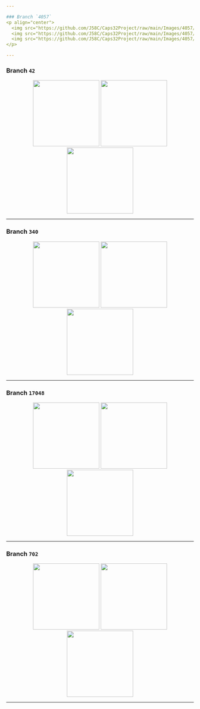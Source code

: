```yaml
---

### Branch `4057`
<p align="center">
  <img src="https://github.com/J58C/Caps32Project/raw/main/Images/4057/top.png" height="178">
  <img src="https://github.com/J58C/Caps32Project/raw/main/Images/4057/bottom.png" height="178">
  <img src="https://github.com/J58C/Caps32Project/raw/main/Images/4057/rotating.gif" height="178">
</p>

---
```


### Branch `42`
<p align="center">
  <img src="https://github.com/J58C/Caps32Project/raw/main/Images/42/top.png" height="178">
  <img src="https://github.com/J58C/Caps32Project/raw/main/Images/42/bottom.png" height="178">
  <img src="https://github.com/J58C/Caps32Project/raw/main/Images/42/rotating.gif" width="178">
</p>

---

### Branch `340`
<p align="center">
  <img src="https://github.com/J58C/Caps32Project/raw/main/Images/340/top.png" height="178">
  <img src="https://github.com/J58C/Caps32Project/raw/main/Images/340/bottom.png" height="178">
  <img src="https://github.com/J58C/Caps32Project/raw/main/Images/340/rotating.gif" width="178">
</p>

---

### Branch `17048`
<p align="center">
  <img src="https://github.com/J58C/Caps32Project/raw/main/Images/17048/top.png" height="178">
  <img src="https://github.com/J58C/Caps32Project/raw/main/Images/17048/bottom.png" height="178">
  <img src="https://github.com/J58C/Caps32Project/raw/main/Images/17048/rotating.gif" width="178">
</p>

---

### Branch `702`
<p align="center">
  <img src="https://github.com/J58C/Caps32Project/raw/main/Images/702/top.png" height="178">
  <img src="https://github.com/J58C/Caps32Project/raw/main/Images/702/bottom.png" height="178">
  <img src="https://github.com/J58C/Caps32Project/raw/main/Images/702/rotating.gif" width="178">
</p>

---
